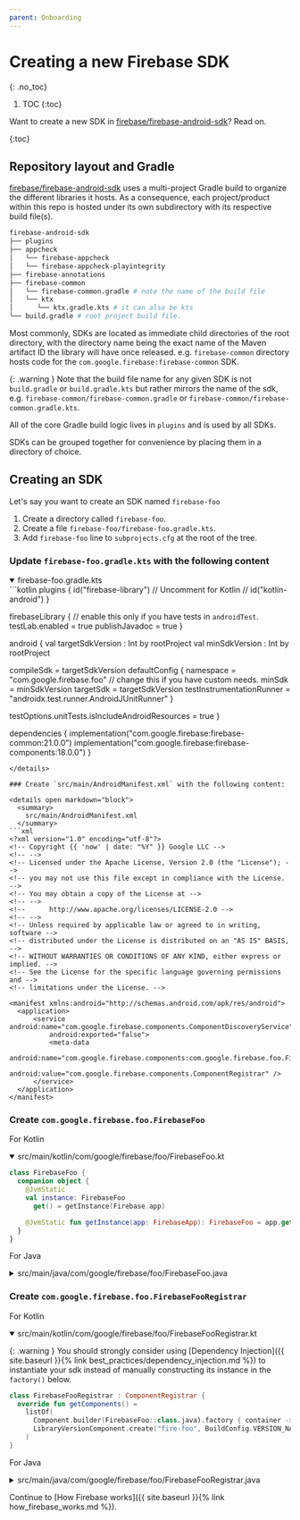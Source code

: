 ```yaml
---
parent: Onboarding
---
```


# Creating a new Firebase SDK

{: .no_toc}

1. TOC {:toc}

Want to create a new SDK in
[firebase/firebase-android-sdk](https://github.com/firebase/firebase-android-sdk)? Read on.

{:toc}

## Repository layout and Gradle

[firebase/firebase-android-sdk](https://github.com/firebase/firebase-android-sdk) uses a
multi-project Gradle build to organize the different libraries it hosts. As a consequence, each
project/product within this repo is hosted under its own subdirectory with its respective build
file(s).

```bash
firebase-android-sdk
├── plugins
├── appcheck
│   └── firebase-appcheck
│   └── firebase-appcheck-playintegrity
├── firebase-annotations
├── firebase-common
│   └── firebase-common.gradle # note the name of the build file
│   └── ktx
│      └── ktx.gradle.kts # it can also be kts
└── build.gradle # root project build file.
```

Most commonly, SDKs are located as immediate child directories of the root directory, with the
directory name being the exact name of the Maven artifact ID the library will have once released.
e.g. `firebase-common` directory hosts code for the `com.google.firebase:firebase-common` SDK.

{: .warning } Note that the build file name for any given SDK is not `build.gradle` or
`build.gradle.kts` but rather mirrors the name of the sdk, e.g.
`firebase-common/firebase-common.gradle` or `firebase-common/firebase-common.gradle.kts`.

All of the core Gradle build logic lives in `plugins` and is used by all SDKs.

SDKs can be grouped together for convenience by placing them in a directory of choice.

## Creating an SDK

Let's say you want to create an SDK named `firebase-foo`

1. Create a directory called `firebase-foo`.
1. Create a file `firebase-foo/firebase-foo.gradle.kts`.
1. Add `firebase-foo` line to `subprojects.cfg` at the root of the tree.

### Update `firebase-foo.gradle.kts` with the following content

<details open markdown="block">
  <summary>
    firebase-foo.gradle.kts
  </summary>
```kotlin
plugins {
  id("firebase-library")
  // Uncomment for Kotlin
  // id("kotlin-android")
}

firebaseLibrary { // enable this only if you have tests in `androidTest`. testLab.enabled = true
publishJavadoc = true }

android { val targetSdkVersion : Int by rootProject val minSdkVersion : Int by rootProject

compileSdk = targetSdkVersion defaultConfig { namespace = "com.google.firebase.foo" // change this
if you have custom needs. minSdk = minSdkVersion targetSdk = targetSdkVersion
testInstrumentationRunner = "androidx.test.runner.AndroidJUnitRunner" }

testOptions.unitTests.isIncludeAndroidResources = true }

dependencies { implementation("com.google.firebase:firebase-common:21.0.0")
implementation("com.google.firebase:firebase-components:18.0.0") }

````
</details>

### Create `src/main/AndroidManifest.xml` with the following content:

<details open markdown="block">
  <summary>
    src/main/AndroidManifest.xml
  </summary>
```xml
<?xml version="1.0" encoding="utf-8"?>
<!-- Copyright {{ 'now' | date: "%Y" }} Google LLC -->
<!-- -->
<!-- Licensed under the Apache License, Version 2.0 (the "License"); -->
<!-- you may not use this file except in compliance with the License. -->
<!-- You may obtain a copy of the License at -->
<!-- -->
<!--      http://www.apache.org/licenses/LICENSE-2.0 -->
<!-- -->
<!-- Unless required by applicable law or agreed to in writing, software -->
<!-- distributed under the License is distributed on an "AS IS" BASIS, -->
<!-- WITHOUT WARRANTIES OR CONDITIONS OF ANY KIND, either express or implied. -->
<!-- See the License for the specific language governing permissions and -->
<!-- limitations under the License. -->

<manifest xmlns:android="http://schemas.android.com/apk/res/android">
  <application>
      <service android:name="com.google.firebase.components.ComponentDiscoveryService"
          android:exported="false">
          <meta-data
              android:name="com.google.firebase.components:com.google.firebase.foo.FirebaseFooRegistrar"
              android:value="com.google.firebase.components.ComponentRegistrar" />
      </service>
  </application>
</manifest>
````

</details>

### Create `com.google.firebase.foo.FirebaseFoo`

For Kotlin

<details open markdown="block">
  <summary>
    src/main/kotlin/com/google/firebase/foo/FirebaseFoo.kt
  </summary>

```kotlin
class FirebaseFoo {
  companion object {
    @JvmStatic
    val instance: FirebaseFoo
      get() = getInstance(Firebase.app)

    @JvmStatic fun getInstance(app: FirebaseApp): FirebaseFoo = app.get(FirebaseFoo::class.java)
  }
}
```

</details>

For Java

<details markdown="block">
  <summary>
    src/main/java/com/google/firebase/foo/FirebaseFoo.java
  </summary>

```java
public class FirebaseFoo {
  public static FirebaseFoo getInstance() {
    return getInstance(FirebaseApp.getInstance());
  }
  public static FirebaseFoo getInstance(FirebaseApp app) {
    return app.get(FirebaseFoo.class);
  }
}
```

</details>

### Create `com.google.firebase.foo.FirebaseFooRegistrar`

For Kotlin

<details open markdown="block">
  <summary>
    src/main/kotlin/com/google/firebase/foo/FirebaseFooRegistrar.kt
  </summary>

{: .warning } You should strongly consider using [Dependency
Injection]({{ site.baseurl }}{% link best_practices/dependency_injection.md %}) to instantiate your
sdk instead of manually constructing its instance in the `factory()` below.

```kotlin
class FirebaseFooRegistrar : ComponentRegistrar {
  override fun getComponents() =
    listOf(
      Component.builder(FirebaseFoo::class.java).factory { container -> FirebaseFoo() }.build(),
      LibraryVersionComponent.create("fire-foo", BuildConfig.VERSION_NAME)
    )
}
```

</details>

For Java

<details markdown="block">
  <summary>
    src/main/java/com/google/firebase/foo/FirebaseFooRegistrar.java
  </summary>

```java
public class FirebaseFooRegistrar implements ComponentRegistrar {
  @Override
  public List<Component<?>> getComponents() {
    return Arrays.asList(
        Component.builder(FirebaseFoo.class).factory(c -> new FirebaseFoo()).build(),
        LibraryVersionComponent.create("fire-foo", BuildConfig.VERSION_NAME));

  }
}
```

</details>

Continue to [How Firebase works]({{ site.baseurl }}{% link how_firebase_works.md %}).
